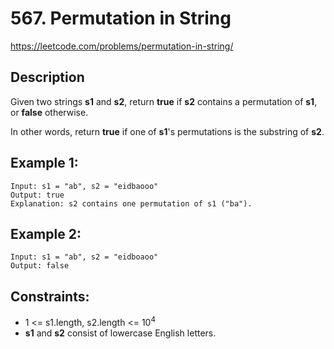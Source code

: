 # 567. Permutation in String

https://leetcode.com/problems/permutation-in-string/

## Description

Given two strings __s1__ and __s2__, return __true__ if __s2__ contains a permutation of __s1__, or __false__ otherwise.

In other words, return __true__ if one of __s1__'s permutations is the substring of __s2__.


## Example 1:

    Input: s1 = "ab", s2 = "eidbaooo"
    Output: true
    Explanation: s2 contains one permutation of s1 ("ba").


## Example 2:

    Input: s1 = "ab", s2 = "eidboaoo"
    Output: false


## Constraints:

- 1 <= s1.length, s2.length <= 10<sup>4</sup>
- __s1__ and __s2__ consist of lowercase English letters.